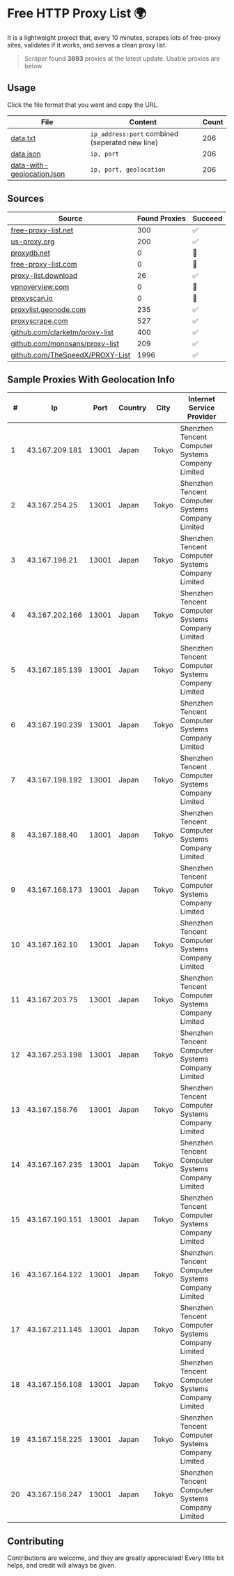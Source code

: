 
# Free HTTP Proxy List 🌍

It is a lightweight project that, every 10 minutes, scrapes lots of free-proxy sites, validates if it works, and serves a clean proxy list.


> Scraper found **3893** proxies at the latest update. Usable proxies are below.

## Usage

Click the file format that you want and copy the URL.


|File|Content|Count|
|----|-------|-----|
|[data.txt](https://raw.githubusercontent.com/themiralay/Proxy-List-World/master/data.txt)|`ip_address:port` combined (seperated new line)|206|
|[data.json](https://raw.githubusercontent.com/themiralay/Proxy-List-World/master/data.json)|`ip, port`|206|
|[data-with-geolocation.json](https://raw.githubusercontent.com/themiralay/Proxy-List-World/master/data-with-geolocation.json)|`ip, port, geolocation`|206|

## Sources

|Source|Found Proxies|Succeed|
|------|-------------|-------|
|[free-proxy-list.net](https://free-proxy-list.net)|300|✅|
|[us-proxy.org](https://www.us-proxy.org)|200|✅|
|[proxydb.net](http://proxydb.net)|0|🚫|
|[free-proxy-list.com](https://free-proxy-list.com/?page=&port=&type%5B%5D=http&type%5B%5D=https&up_time=0&search=Search)|0|🚫|
|[proxy-list.download](https://www.proxy-list.download/HTTP)|26|✅|
|[vpnoverview.com](https://vpnoverview.com/privacy/anonymous-browsing/free-proxy-servers)|0|🚫|
|[proxyscan.io](https://www.proxyscan.io)|0|🚫|
|[proxylist.geonode.com](https://proxylist.geonode.com/api/proxy-list?limit=300&page=1&sort_by=lastChecked&sort_type=desc&protocols=http,https)|235|✅|
|[proxyscrape.com](https://api.proxyscrape.com/v2/?request=displayproxies&protocol=http&timeout=10000&country=all&ssl=all&anonymity=all)|527|✅|
|[github.com/clarketm/proxy-list](https://raw.githubusercontent.com/clarketm/proxy-list/master/proxy-list-raw.txt)|400|✅|
|[github.com/monosans/proxy-list](https://raw.githubusercontent.com/monosans/proxy-list/main/proxies/http.txt)|209|✅|
|[github.com/TheSpeedX/PROXY-List](https://raw.githubusercontent.com/TheSpeedX/PROXY-List/master/http.txt)|1996|✅|


## Sample Proxies With Geolocation Info

|#|Ip|Port|Country|City|Internet Service Provider|
|-|--|----|-------|----|-------------------------|
|1|43.167.209.181|13001|Japan|Tokyo|Shenzhen Tencent Computer Systems Company Limited|
|2|43.167.254.25|13001|Japan|Tokyo|Shenzhen Tencent Computer Systems Company Limited|
|3|43.167.198.21|13001|Japan|Tokyo|Shenzhen Tencent Computer Systems Company Limited|
|4|43.167.202.166|13001|Japan|Tokyo|Shenzhen Tencent Computer Systems Company Limited|
|5|43.167.185.139|13001|Japan|Tokyo|Shenzhen Tencent Computer Systems Company Limited|
|6|43.167.190.239|13001|Japan|Tokyo|Shenzhen Tencent Computer Systems Company Limited|
|7|43.167.198.192|13001|Japan|Tokyo|Shenzhen Tencent Computer Systems Company Limited|
|8|43.167.188.40|13001|Japan|Tokyo|Shenzhen Tencent Computer Systems Company Limited|
|9|43.167.168.173|13001|Japan|Tokyo|Shenzhen Tencent Computer Systems Company Limited|
|10|43.167.162.10|13001|Japan|Tokyo|Shenzhen Tencent Computer Systems Company Limited|
|11|43.167.203.75|13001|Japan|Tokyo|Shenzhen Tencent Computer Systems Company Limited|
|12|43.167.253.198|13001|Japan|Tokyo|Shenzhen Tencent Computer Systems Company Limited|
|13|43.167.158.76|13001|Japan|Tokyo|Shenzhen Tencent Computer Systems Company Limited|
|14|43.167.167.235|13001|Japan|Tokyo|Shenzhen Tencent Computer Systems Company Limited|
|15|43.167.190.151|13001|Japan|Tokyo|Shenzhen Tencent Computer Systems Company Limited|
|16|43.167.164.122|13001|Japan|Tokyo|Shenzhen Tencent Computer Systems Company Limited|
|17|43.167.211.145|13001|Japan|Tokyo|Shenzhen Tencent Computer Systems Company Limited|
|18|43.167.156.108|13001|Japan|Tokyo|Shenzhen Tencent Computer Systems Company Limited|
|19|43.167.158.225|13001|Japan|Tokyo|Shenzhen Tencent Computer Systems Company Limited|
|20|43.167.156.247|13001|Japan|Tokyo|Shenzhen Tencent Computer Systems Company Limited|



## Contributing

Contributions are welcome, and they are greatly appreciated! Every
little bit helps, and credit will always be given.

